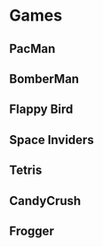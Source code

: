 # Games

## PacMan

## BomberMan

## Flappy Bird

## Space Inviders

## Tetris

## CandyCrush

## Frogger
